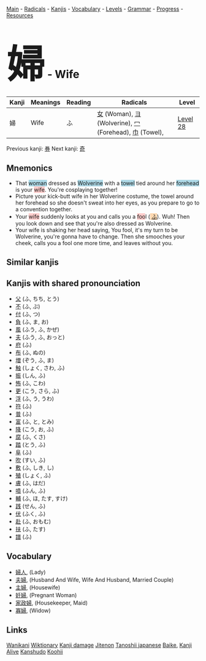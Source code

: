 <style> bigfont {font-size: 100px}</style>
[Main](../README.md) -
[Radicals](../radicals.md) -
[Kanjis](../kanjis.md) -
[Vocabulary](../vocabulary.md) -
[Levels](../levels.md) -
[Grammar](../grammar.md) - 
[Progress](../progress.md) -
[Resources](../resources.md)
# <bigfont> 婦</bigfont> - Wife 

| Kanji | Meanings | Reading | Radicals | Level |
| --- | --- | --- | --- | --- |
| 婦 | Wife | ふ | [女](../radicals/女.md) (Woman), [ヨ](../radicals/ヨ.md) (Wolverine), [冖](../radicals/冖.md) (Forehead), [巾](../radicals/巾.md) (Towel),  | [Level 28](../levels/wk_level28.md) |

Previous kanji: [券](券.md) Next kanji: [奇](奇.md) 

## Mnemonics
 * That <span style="background-color:#ADD8E6"> woman</span> dressed as <span style="background-color:#ADD8E6"> Wolverine</span> with a <span style="background-color:#ADD8E6"> towel</span> tied around her <span style="background-color:#ADD8E6"> forehead</span> is your <span style="background-color:#ffcccb"> wife</span>. You're cosplaying together!
* Picture your kick-butt wife in her Wolverine costume, the towel around her forehead so she doesn't sweat into her eyes, as you prepare to go to a convention together.
* Your <span style="background-color:#ffcccb"> wife</span> suddenly looks at you and calls you a <span style="background-color:#ffcccb"> foo</span>l (<span style="background-color:#fed8b1"> [ふ](https://jisho.org/search/ふ)</span>). Wuh! Then you look down and see that you're also dressed as Wolverine.
* Your wife is shaking her head saying, You fool, it's my turn to be Wolverine, you're gonna have to change. Then she smooches your cheek, calls you a fool one more time, and leaves without you.


## Similar kanjis
 


## Kanjis with shared pronounciation
 * [父](父.md) (ふ, ちち, とう)
* [不](不.md) (ふ, ぶ)
* [付](付.md) (ふ, つ)
* [負](負.md) (ふ, ま, お)
* [風](風.md) (ふう, ふ, かぜ)
* [夫](夫.md) (ふう, ふ, おっと)
* [府](府.md) (ふ)
* [布](布.md) (ふ, ぬの)
* [増](増.md) (ぞう, ふ, ま)
* [触](触.md) (しょく, さわ, ふ)
* [振](振.md) (しん, ふ)
* [怖](怖.md) (ふ, こわ)
* [更](更.md) (こう, さら, ふ)
* [浮](浮.md) (ふ, う, うわ)
* [符](符.md) (ふ)
* [普](普.md) (ふ)
* [富](富.md) (ふ, と, とみ)
* [降](降.md) (こう, お, ふ)
* [腐](腐.md) (ふ, くさ)
* [踏](踏.md) (とう, ふ)
* [阜](阜.md) (ふ)
* [吹](吹.md) (すい, ふ)
* [敷](敷.md) (ふ, しき, し)
* [殖](殖.md) (しょく, ふ)
* [膚](膚.md) (ふ, はだ)
* [噴](噴.md) (ふん, ふ)
* [輔](輔.md) (ふ, ほ, たす, すけ)
* [践](践.md) (せん, ふ)
* [伏](伏.md) (ふく, ふ)
* [赴](赴.md) (ふ, おもむ)
* [扶](扶.md) (ふ, たす)
* [譜](譜.md) (ふ)



## Vocabulary
 * [婦人](../vocabulary/婦.md), (Lady)
* [夫婦](../vocabulary/婦.md), (Husband And Wife, Wife And Husband, Married Couple)
* [主婦](../vocabulary/婦.md), (Housewife)
* [妊婦](../vocabulary/婦.md), (Pregnant Woman)
* [家政婦](../vocabulary/婦.md), (Housekeeper, Maid)
* [寡婦](../vocabulary/婦.md), (Widow)




## Links 


[Wanikani](https://www.wanikani.com/kanji/婦)
[Wiktionary](https://en.wiktionary.org/wiki/婦)
[Kanji damage](http://www.kanjidamage.com/kanji/search?utf8=✓&q=婦)
[Jitenon](https://jitenon.com/kanji/婦)
[Tanoshii japanese](https://www.tanoshiijapanese.com/dictionary/kanji.cfm?k=婦)
[Baike](https://baike.baidu.com/item/婦),
[Kanji Alive](https://app.kanjialive.com/婦)
[Kanshudo](https://www.kanshudo.com/searchmn?q=婦)
[Koohii](https://kanji.koohii.com/study/kanji/婦)
